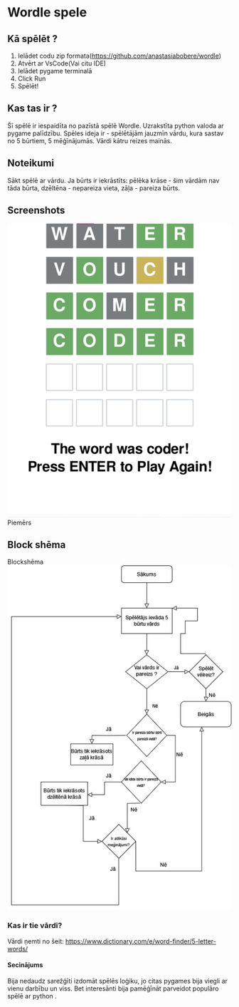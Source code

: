 # Wordle spele

## Kā spēlēt ?

1. Ielādet codu zip formata(https://github.com/anastasiabobere/wordle)
2. Atvērt ar VsCode(Vai citu IDE)
3. Ielādet pygame terminalā
4. Click Run
5. Spēlēt!

## Kas tas ir ?

Šī spēlē ir iespaidīta no pazīstā spēlē Wordle. Uzrakstīta python valoda ar pygame palīdzību.
Spēles ideja ir - spēlētājām jauzmīn vārdu, kura sastav no 5 būrtiem, 5 mēģīnājumās. Vārdi kātru reizes mainās.

## Noteikumi

Sākt spēlē ar vārdu. Ja būrts ir iekrāstīts: pēlēka krāse - šim vārdām nav tāda būrta, dzēltēna - nepareiza vieta, zāļa - pareiza būrts.

## Screenshots

![Screen](https://raw.githubusercontent.com/anastasiabobere/wordle/main/screenshots/%D0%A1%D0%BD%D0%B8%D0%BC%D0%BE%D0%BA%20%D1%8D%D0%BA%D1%80%D0%B0%D0%BD%D0%B0%202024-05-13%20191556.png)
Piemērs

## Block shēma
Blockshēma
![Diagram](https://raw.githubusercontent.com/anastasiabobere/wordle/main/screenshots/Untitled%20Diagram.jpg)

### Kas ir tie vārdi?

Vārdi ņemti no šeit: https://www.dictionary.com/e/word-finder/5-letter-words/

#### Secinājums
Bija nedaudz sarežģīti izdomāt spēlēs loģiku, jo citas pygames bija viegli ar vienu darbību un viss. Bet interesānti bija pamēģīnāt parveidot populāro spēlē ar python .
